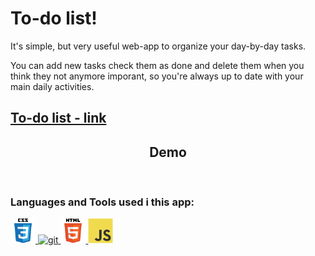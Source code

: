 # To-do list!

It's simple, but very useful web-app to organize your day-by-day tasks.

You can add new tasks check them as done and delete them when you think they not anymore imporant, so you're always up to date with your main daily activities.

## [**To-do list - link**](https://walmarek.github.io/to-do-list/)

<h2 align="center">
Demo
</h2>

<p align="center">
  <img src="">
</p>

<h3 align="left">Languages and Tools used i this app:</h3>
<p align="left"> <a href="https://www.w3schools.com/css/" target="_blank" rel="noreferrer"> <img src="https://raw.githubusercontent.com/devicons/devicon/master/icons/css3/css3-original-wordmark.svg" alt="css3" width="40" height="40"/> </a> <a href="https://git-scm.com/" target="_blank" rel="noreferrer"> <img src="https://www.vectorlogo.zone/logos/git-scm/git-scm-icon.svg" alt="git" width="40" height="40"/> </a> <a href="https://www.w3.org/html/" target="_blank" rel="noreferrer"> <img src="https://raw.githubusercontent.com/devicons/devicon/master/icons/html5/html5-original-wordmark.svg" alt="html5" width="40" height="40"/> </a> <a href="https://developer.mozilla.org/en-US/docs/Web/JavaScript" target="_blank" rel="noreferrer"> <img src="https://raw.githubusercontent.com/devicons/devicon/master/icons/javascript/javascript-original.svg" alt="javascript" width="40" height="40"/> </a></p>

